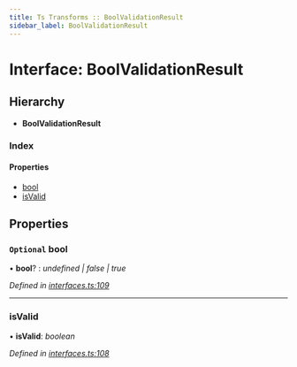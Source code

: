 ```yaml
---
title: Ts Transforms :: BoolValidationResult
sidebar_label: BoolValidationResult
---
```


# Interface: BoolValidationResult

## Hierarchy

* **BoolValidationResult**

### Index

#### Properties

* [bool](boolvalidationresult.md#optional-bool)
* [isValid](boolvalidationresult.md#isvalid)

## Properties

### `Optional` bool

• **bool**? : *undefined | false | true*

*Defined in [interfaces.ts:109](https://github.com/terascope/teraslice/blob/6e018493/packages/ts-transforms/src/interfaces.ts#L109)*

___

###  isValid

• **isValid**: *boolean*

*Defined in [interfaces.ts:108](https://github.com/terascope/teraslice/blob/6e018493/packages/ts-transforms/src/interfaces.ts#L108)*
